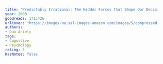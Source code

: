 ```yaml
---
title: "Predictably Irrational: The Hidden Forces that Shape Our Decisions"
year: 2008
goodreads: 1713426
urlCover: "https://images-na.ssl-images-amazon.com/images/S/compressed.photo.goodreads.com/books/1255573980i/1713426.jpg"
authors:
- Dan Ariely
tags:
- Cognitive
- Psychology
rating: 5
hasNotes: false
---
```

